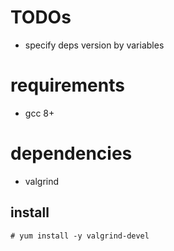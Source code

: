 # TODOs
- specify deps version by variables

# requirements
- gcc 8+

# dependencies
- valgrind

## install
```shell
# yum install -y valgrind-devel
```